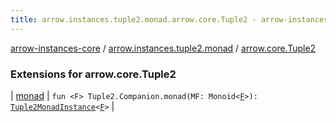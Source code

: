 ```yaml
---
title: arrow.instances.tuple2.monad.arrow.core.Tuple2 - arrow-instances-core
---
```


[arrow-instances-core](../../index.html) / [arrow.instances.tuple2.monad](../index.html) / [arrow.core.Tuple2](./index.html)

### Extensions for arrow.core.Tuple2

| [monad](monad.html) | `fun <F> Tuple2.Companion.monad(MF: Monoid<`[`F`](monad.html#F)`>): `[`Tuple2MonadInstance`](../../arrow.instances/-tuple2-monad-instance/index.html)`<`[`F`](monad.html#F)`>` |

